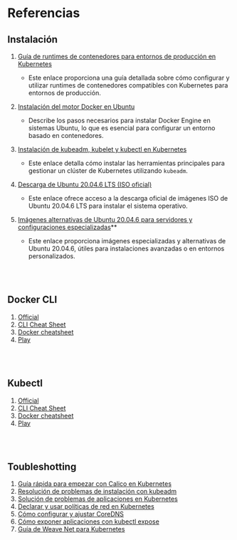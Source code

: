 
# Referencias

## Instalación

1. [Guía de runtimes de contenedores para entornos de producción en Kubernetes](https://v1-30.docs.kubernetes.io/docs/setup/production-environment/container-runtimes/)
   - Este enlace proporciona una guía detallada sobre cómo configurar y utilizar runtimes de contenedores compatibles con Kubernetes para entornos de producción.


2. [Instalación del motor Docker en Ubuntu](https://docs.docker.com/engine/install/ubuntu/)
   - Describe los pasos necesarios para instalar Docker Engine en sistemas Ubuntu, lo que es esencial para configurar un entorno basado en contenedores.

3. [Instalación de kubeadm, kubelet y kubectl en Kubernetes](https://v1-30.docs.kubernetes.io/docs/setup/production-environment/tools/kubeadm/install-kubeadm/)
   - Este enlace detalla cómo instalar las herramientas principales para gestionar un clúster de Kubernetes utilizando `kubeadm`.


4. [Descarga de Ubuntu 20.04.6 LTS (ISO oficial)](https://releases.ubuntu.com/20.04.6/)
   - Este enlace ofrece acceso a la descarga oficial de imágenes ISO de Ubuntu 20.04.6 LTS para instalar el sistema operativo.


5. [Imágenes alternativas de Ubuntu 20.04.6 para servidores y configuraciones especializadas](https://cdimage.ubuntu.com/releases/20.04/release/)**
   - Este enlace proporciona imágenes especializadas y alternativas de Ubuntu 20.04.6, útiles para instalaciones avanzadas o en entornos personalizados.


<br/>
<br/>

## Docker CLI

1. [Official](https://docs.docker.com/guides/)
2. [CLI Cheat Sheet ](https://docs.docker.com/get-started/docker_cheatsheet.pdf)
3. [Docker cheatsheet ](https://quickref.me/docker.html#google_vignette)
4. [Play](https://labs.play-with-docker.com/)


<br/>
<br/>

## Kubectl 

1. [Official](https://kubernetes.io/es/docs/home/ )
2. [CLI Cheat Sheet ]( https://kubernetes.io/docs/reference/kubectl/quick-reference/)
3. [Docker cheatsheet ](https://www.altoros.com/wp-content/uploads/pdf/Kubernetes-Kubectl-CLI-Cheat-Sheet.pdf)
4. [Play](https://killercoda.com/playgrounds/scenario/kubernetes)

<br/>
<br/>

## Toubleshotting


1. [Guía rápida para empezar con Calico en Kubernetes](https://docs.tigera.io/calico/latest/getting-started/kubernetes/quickstart?utm_source=chatgpt.com)
2. [Resolución de problemas de instalación con kubeadm](https://kubernetes.io/docs/setup/production-environment/tools/kubeadm/troubleshooting-kubeadm/)
3. [Solución de problemas de aplicaciones en Kubernetes](https://kubernetes.io/docs/tasks/debug/debug-application/)
4. [Declarar y usar políticas de red en Kubernetes](https://kubernetes.io/docs/tasks/administer-cluster/declare-network-policy/)
5. [Cómo configurar y ajustar CoreDNS](https://coredns.io/plugins/bufsize/)
6. [Cómo exponer aplicaciones con kubectl expose](https://kubernetes.io/docs/reference/kubectl/generated/kubectl_expose/)
7. [Guía de Weave Net para Kubernetes](https://github.com/weaveworks/weave/blob/master/site/kubernetes/kube-addon.md)
